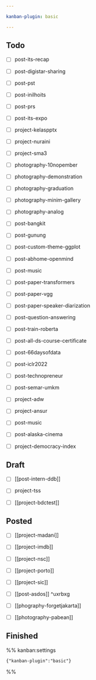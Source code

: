 ```yaml
---

kanban-plugin: basic

---
```


## Todo

- [ ] post-its-recap
- [ ] post-digistar-sharing
- [ ] post-pst
- [ ] post-inilhoits
- [ ] post-prs
- [ ] post-its-expo
- [ ] project-kelaspptx
- [ ] project-nuraini
- [ ] project-sma3
- [ ] photography-10nopember
- [ ] photography-demonstration
- [ ] photography-graduation
- [ ] photography-minim-gallery
- [ ] photography-analog
- [ ] post-bangkit
- [ ] post-gunung
- [ ] post-custom-theme-ggplot
- [ ] post-abhome-openmind
- [ ] post-music
- [ ] post-paper-transformers
- [ ] post-paper-vgg
- [ ] post-paper-speaker-diarization
- [ ] post-question-answering
- [ ] post-train-roberta
- [ ] post-all-ds-course-certificate
- [ ] post-66daysofdata
- [ ] post-iclr2022
- [ ] post-technopreneur
- [ ] post-semar-umkm
- [ ] project-adw
- [ ] project-ansur
- [ ] post-music
- [ ] post-alaska-cinema
- [ ] project-democracy-index


## Draft

- [ ] [[post-intern-ddb]]
- [ ] project-tss
- [ ] [[project-bdctest]]


## Posted

- [ ] [[project-madani]]
- [ ] [[project-imdb]]
- [ ] [[project-nsc]]
- [ ] [[project-porto]]
- [ ] [[project-sic]]
- [ ] [[post-asdos]] ^uxrbxg
- [ ] [[phography-forgetjakarta]]
- [ ] [[photography-pabean]]


## Finished





%% kanban:settings
```
{"kanban-plugin":"basic"}
```
%%
